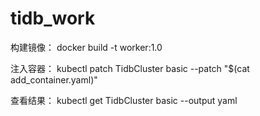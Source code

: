 # tidb_work

构建镜像：
docker build -t worker:1.0

注入容器：
kubectl patch TidbCluster basic --patch "$(cat add_container.yaml)" 

查看结果：
kubectl get TidbCluster basic --output yaml
